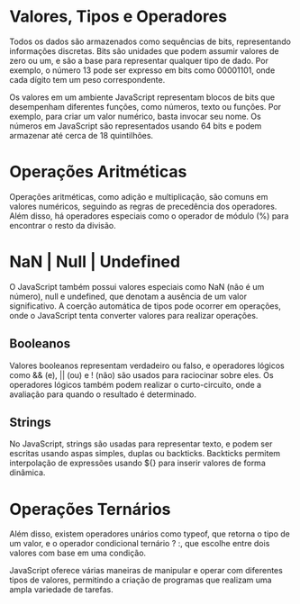 # Valores, Tipos e Operadores

Todos os dados são armazenados como sequências de bits, representando informações discretas. Bits são unidades que podem assumir valores de zero ou um, e são a base para representar qualquer tipo de dado. Por exemplo, o número 13 pode ser expresso em bits como 00001101, onde cada dígito tem um peso correspondente.

Os valores em um ambiente JavaScript representam blocos de bits que desempenham diferentes funções, como números, texto ou funções. Por exemplo, para criar um valor numérico, basta invocar seu nome. Os números em JavaScript são representados usando 64 bits e podem armazenar até cerca de 18 quintilhões.

# Operações Aritméticas
Operações aritméticas, como adição e multiplicação, são comuns em valores numéricos, seguindo as regras de precedência dos operadores. Além disso, há operadores especiais como o operador de módulo (%) para encontrar o resto da divisão.

# NaN | Null | Undefined
O JavaScript também possui valores especiais como NaN (não é um número), null e undefined, que denotam a ausência de um valor significativo. A coerção automática de tipos pode ocorrer em operações, onde o JavaScript tenta converter valores para realizar operações.

## Booleanos
Valores booleanos representam verdadeiro ou falso, e operadores lógicos como && (e), || (ou) e ! (não) são usados para raciocinar sobre eles. Os operadores lógicos também podem realizar o curto-circuito, onde a avaliação para quando o resultado é determinado.
## Strings
No JavaScript, strings são usadas para representar texto, e podem ser escritas usando aspas simples, duplas ou backticks. Backticks permitem interpolação de expressões usando ${} para inserir valores de forma dinâmica.


# Operações Ternários
Além disso, existem operadores unários como typeof, que retorna o tipo de um valor, e o operador condicional ternário ? :, que escolhe entre dois valores com base em uma condição.

JavaScript oferece várias maneiras de manipular e operar com diferentes tipos de valores, permitindo a criação de programas que realizam uma ampla variedade de tarefas.





